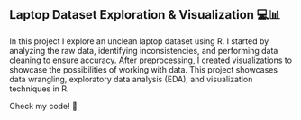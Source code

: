 ## Laptop Dataset Exploration & Visualization 💻📊
In this project I explore an unclean laptop dataset using R. I started by analyzing the raw data, identifying inconsistencies, and performing data cleaning to ensure accuracy. After preprocessing, I created visualizations to showcase the possibilities of working with data. This project showcases data wrangling, exploratory data analysis (EDA), and visualization techniques in R.

Check my code! 🚀
